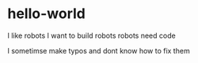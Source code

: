 # hello-world

I like robots
I want to build robots
robots need code

I sometimse make typos and dont know how to fix them
